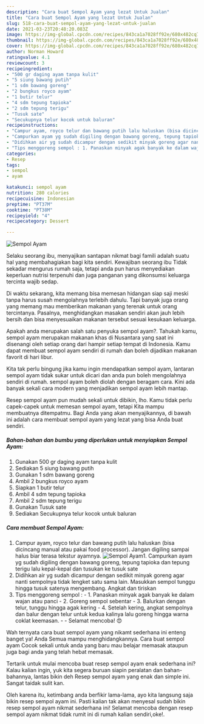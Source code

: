 ```yaml
---
description: "Cara buat Sempol Ayam yang lezat Untuk Jualan"
title: "Cara buat Sempol Ayam yang lezat Untuk Jualan"
slug: 518-cara-buat-sempol-ayam-yang-lezat-untuk-jualan
date: 2021-03-23T20:48:20.083Z
image: https://img-global.cpcdn.com/recipes/843ca1a7028ff92e/680x482cq70/sempol-ayam-foto-resep-utama.jpg
thumbnail: https://img-global.cpcdn.com/recipes/843ca1a7028ff92e/680x482cq70/sempol-ayam-foto-resep-utama.jpg
cover: https://img-global.cpcdn.com/recipes/843ca1a7028ff92e/680x482cq70/sempol-ayam-foto-resep-utama.jpg
author: Norman Howard
ratingvalue: 4.1
reviewcount: 3
recipeingredient:
- "500 gr daging ayam tanpa kulit"
- "5 siung bawang putih"
- "1 sdm bawang goreng"
- "2 bungkus royco ayam"
- "1 butir telur"
- "4 sdm tepung tapioka"
- "2 sdm tepung terigu"
- "Tusuk sate"
- "Secukupnya telur kocok untuk baluran"
recipeinstructions:
- "Campur ayam, royco telur dan bawang putih lalu haluskan (bisa dicincang manual atau pakai food processor). Jangan digiling sampai halus biar terasa tekstur ayamnya."
- "Campurkan ayam yg sudah digiling dengan bawang goreng, tepung tapioka dan tepung terigu lalu kepal-kepal dan tusukan ke tusuk sate"
- "Didihkan air yg sudah dicampur dengan sedikit minyak goreng agar nanti sempolnya tidak lengket satu sama lain. Masukkan sempol tunggu hingga tusuk satenya mengembang. Angkat dan tiriskan"
- "Tips menggoreng sempol : 1. Panaskan minyak agak banyak ke dalam wajan atau panci 2. Goreng sempol sebentar 3. Balurkan dengan telur, tunggu hingga agak kering 4. Setelah kering, angkat sempolnya dan balur dengan telur untuk kedua kalinya lalu goreng hingga warna coklat keemasan.  Selamat mencoba! 😍"
categories:
- Resep
tags:
- sempol
- ayam

katakunci: sempol ayam 
nutrition: 280 calories
recipecuisine: Indonesian
preptime: "PT37M"
cooktime: "PT38M"
recipeyield: "4"
recipecategory: Dessert

---
```



![Sempol Ayam](https://img-global.cpcdn.com/recipes/843ca1a7028ff92e/680x482cq70/sempol-ayam-foto-resep-utama.jpg)

Selaku seorang ibu, menyajikan santapan nikmat bagi famili adalah suatu hal yang membahagiakan bagi kita sendiri. Kewajiban seorang ibu Tidak sekadar mengurus rumah saja, tetapi anda pun harus menyediakan keperluan nutrisi terpenuhi dan juga panganan yang dikonsumsi keluarga tercinta wajib sedap.

Di waktu  sekarang, kita memang bisa memesan hidangan siap saji meski tanpa harus susah mengolahnya terlebih dahulu. Tapi banyak juga orang yang memang mau memberikan makanan yang terenak untuk orang tercintanya. Pasalnya, menghidangkan masakan sendiri akan jauh lebih bersih dan bisa menyesuaikan makanan tersebut sesuai kesukaan keluarga. 



Apakah anda merupakan salah satu penyuka sempol ayam?. Tahukah kamu, sempol ayam merupakan makanan khas di Nusantara yang saat ini disenangi oleh setiap orang dari hampir setiap tempat di Indonesia. Kamu dapat membuat sempol ayam sendiri di rumah dan boleh dijadikan makanan favorit di hari libur.

Kita tak perlu bingung jika kamu ingin mendapatkan sempol ayam, lantaran sempol ayam tidak sukar untuk dicari dan anda pun boleh mengolahnya sendiri di rumah. sempol ayam boleh diolah dengan beragam cara. Kini ada banyak sekali cara modern yang menjadikan sempol ayam lebih mantap.

Resep sempol ayam pun mudah sekali untuk dibikin, lho. Kamu tidak perlu capek-capek untuk memesan sempol ayam, tetapi Kita mampu membuatnya ditempatmu. Bagi Anda yang akan menyajikannya, di bawah ini adalah cara membuat sempol ayam yang lezat yang bisa Anda buat sendiri.

<!--inarticleads1-->

##### Bahan-bahan dan bumbu yang diperlukan untuk menyiapkan Sempol Ayam:

1. Gunakan 500 gr daging ayam tanpa kulit
1. Sediakan 5 siung bawang putih
1. Gunakan 1 sdm bawang goreng
1. Ambil 2 bungkus royco ayam
1. Siapkan 1 butir telur
1. Ambil 4 sdm tepung tapioka
1. Ambil 2 sdm tepung terigu
1. Gunakan Tusuk sate
1. Sediakan Secukupnya telur kocok untuk baluran




<!--inarticleads2-->

##### Cara membuat Sempol Ayam:

1. Campur ayam, royco telur dan bawang putih lalu haluskan (bisa dicincang manual atau pakai food processor). Jangan digiling sampai halus biar terasa tekstur ayamnya.
<img src="https://img-global.cpcdn.com/steps/5e35806a3bfc6593/160x128cq70/sempol-ayam-langkah-memasak-1-foto.jpg" alt="Sempol Ayam">1. Campurkan ayam yg sudah digiling dengan bawang goreng, tepung tapioka dan tepung terigu lalu kepal-kepal dan tusukan ke tusuk sate
1. Didihkan air yg sudah dicampur dengan sedikit minyak goreng agar nanti sempolnya tidak lengket satu sama lain. Masukkan sempol tunggu hingga tusuk satenya mengembang. Angkat dan tiriskan
1. Tips menggoreng sempol : - 1. Panaskan minyak agak banyak ke dalam wajan atau panci - 2. Goreng sempol sebentar - 3. Balurkan dengan telur, tunggu hingga agak kering - 4. Setelah kering, angkat sempolnya dan balur dengan telur untuk kedua kalinya lalu goreng hingga warna coklat keemasan. -  - Selamat mencoba! 😍




Wah ternyata cara buat sempol ayam yang nikamt sederhana ini enteng banget ya! Anda Semua mampu menghidangkannya. Cara buat sempol ayam Cocok sekali untuk anda yang baru mau belajar memasak ataupun juga bagi anda yang telah hebat memasak.

Tertarik untuk mulai mencoba buat resep sempol ayam enak sederhana ini? Kalau kalian ingin, yuk kita segera buruan siapin peralatan dan bahan-bahannya, lantas bikin deh Resep sempol ayam yang enak dan simple ini. Sangat taidak sulit kan. 

Oleh karena itu, ketimbang anda berfikir lama-lama, ayo kita langsung saja bikin resep sempol ayam ini. Pasti kalian tak akan menyesal sudah bikin resep sempol ayam nikmat sederhana ini! Selamat mencoba dengan resep sempol ayam nikmat tidak rumit ini di rumah kalian sendiri,oke!.

